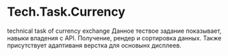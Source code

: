 # Tech.Task.Currency
technical task of  currency exchange
Данное тествое задание показывает, навыки владения с API. Получение, рендер и сортировка данных. 
Также присутствует адаптиваня верстка для основынх дисплеев.
